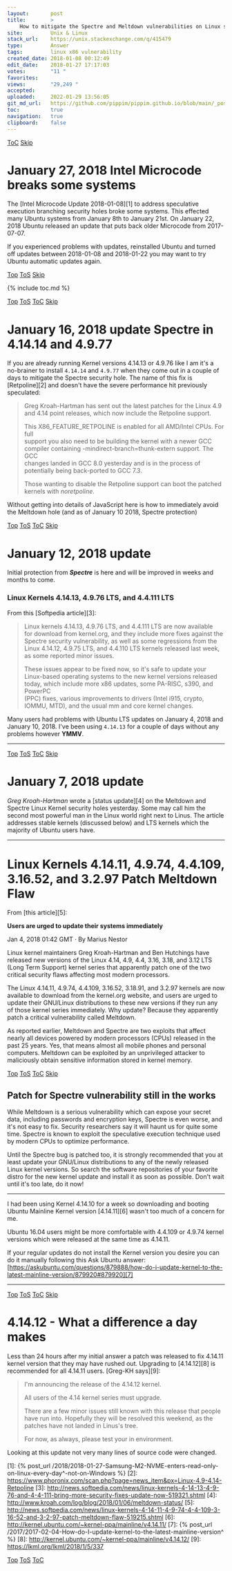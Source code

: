 ```yaml
---
layout:       post
title:        >
    How to mitigate the Spectre and Meltdown vulnerabilities on Linux systems?
site:         Unix & Linux
stack_url:    https://unix.stackexchange.com/q/415479
type:         Answer
tags:         linux x86 vulnerability
created_date: 2018-01-08 00:12:49
edit_date:    2018-01-27 17:17:03
votes:        "11 "
favorites:    
views:        "29,249 "
accepted:     
uploaded:     2022-01-29 13:56:05
git_md_url:   https://github.com/pippim/pippim.github.io/blob/main/_posts/2018/2018-01-08-How-to-mitigate-the-Spectre-and-Meltdown-vulnerabilities-on-Linux-systems^.md
toc:          true
navigation:   true
clipboard:    false
---
```



<a id="hdr1"></a>
<div class="hdr-bar">  <a href="#hdr2" class ="hdr-btn">ToC</a>  <a href="#hdr2" class ="hdr-btn">Skip</a></div>

# January 27, 2018 Intel Microcode breaks some systems

The [Intel Microcode Update 2018-01-08][1] to address speculative execution branching security holes broke some systems. This effected many Ubuntu systems from January 8th to January 21st. On January 22, 2018 Ubuntu released an update that puts back older Microcode from 2017-07-07.

If you experienced problems with updates, reinstalled Ubuntu and turned off updates between 2018-01-08 and 2018-01-22 you may want to try Ubuntu automatic updates again.


<a id="hdr2"></a>
<div class="hdr-bar">  <a href="#" class ="hdr-btn">Top</a>  <a href="#hdr1" class ="hdr-btn">ToS</a>  <a href="#hdr3" class ="hdr-btn">Skip</a></div>

{% include toc.md %}


<a id="hdr3"></a>
<div class="hdr-bar">  <a href="#" class ="hdr-btn">Top</a>  <a href="#hdr2" class ="hdr-btn">ToS</a>  <a href="#hdr2" class ="hdr-btn">ToC</a>  <a href="#hdr4" class ="hdr-btn">Skip</a></div>

# January 16, 2018 update Spectre in 4.14.14 and 4.9.77

If you are already running Kernel versions 4.14.13 or 4.9.76 like I am it's a no-brainer to install `4.14.14` and `4.9.77` when they come out in a couple of days to mitigate the Spectre security hole. The name of this fix is [Retpoline][2] and doesn't have the severe performance hit previously speculated:

> Greg Kroah-Hartman has sent out the latest patches for the Linux 4.9  
> and 4.14 point releases, which now include the Retpoline support.  
>   
> This X86_FEATURE_RETPOLINE is enabled for all AMD/Intel CPUs. For full  
> support you also need to be building the kernel with a newer GCC  
> compiler containing -mindirect-branch=thunk-extern support. The GCC  
> changes landed in GCC 8.0 yesterday and is in the process of  
> potentially being back-ported to GCC 7.3.  
>   
> Those wanting to disable the Retpoline support can boot the patched  
> kernels with *noretpoline*.  


Without getting into details of JavaScript here is how to immediately avoid the Meltdown hole (and as of January 10 2018, Spectre protection)



<a id="hdr4"></a>
<div class="hdr-bar">  <a href="#" class ="hdr-btn">Top</a>  <a href="#hdr3" class ="hdr-btn">ToS</a>  <a href="#hdr2" class ="hdr-btn">ToC</a>  <a href="#hdr5" class ="hdr-btn">Skip</a></div>

# January 12, 2018 update

Initial protection from ***Spectre*** is here and will be improved in weeks and months to come.

### Linux Kernels 4.14.13, 4.9.76 LTS, and 4.4.111 LTS
 
From this [Softpedia article][3]:

> Linux kernels 4.14.13, 4.9.76 LTS, and 4.4.111 LTS are now available  
> for download from kernel.org, and they include more fixes against the  
> Spectre security vulnerability, as well as some regressions from the  
> Linux 4.14.12, 4.9.75 LTS, and 4.4.110 LTS kernels released last week,  
> as some reported minor issues.  
>   
> These issues appear to be fixed now, so it's safe to update your  
> Linux-based operating systems to the new kernel versions released  
> today, which include more x86 updates, some PA-RISC, s390, and PowerPC  
> (PPC) fixes, various improvements to drivers (Intel i915, crypto,  
> IOMMU, MTD), and the usual mm and core kernel changes.  

Many users had problems with Ubuntu LTS updates on January 4, 2018 and January 10, 2018. I've been using `4.14.13` for a couple of days without any problems however **YMMV**.

----------



<a id="hdr5"></a>
<div class="hdr-bar">  <a href="#" class ="hdr-btn">Top</a>  <a href="#hdr4" class ="hdr-btn">ToS</a>  <a href="#hdr2" class ="hdr-btn">ToC</a>  <a href="#hdr6" class ="hdr-btn">Skip</a></div>

# January 7, 2018 update

*Greg Kroah-Hartman* wrote a [status update][4] on the Meltdown and Spectre Linux Kernel security holes yesterday. Some may call him the second most powerful man in the Linux world right next to Linus. The article addresses stable kernels (discussed below) and LTS kernels which the majority of Ubuntu users have.


----------


# Linux Kernels 4.14.11, 4.9.74, 4.4.109, 3.16.52, and 3.2.97 Patch Meltdown Flaw

From [this article][5]:

**Users are urged to update their systems immediately**

Jan 4, 2018 01:42 GMT  ·  By Marius Nestor

Linux kernel maintainers Greg Kroah-Hartman and Ben Hutchings have released new versions of the Linux 4.14, 4.9, 4.4, 3.16, 3.18, and 3.12 LTS (Long Term Support) kernel series that apparently patch one of the two critical security flaws affecting most modern processors.

The Linux 4.14.11, 4.9.74, 4.4.109, 3.16.52, 3.18.91, and 3.2.97 kernels are now available to download from the kernel.org website, and users are urged to update their GNU/Linux distributions to these new versions if they run any of those kernel series immediately. Why update? Because they apparently patch a critical vulnerability called Meltdown.

As reported earlier, Meltdown and Spectre are two exploits that affect nearly all devices powered by modern processors (CPUs) released in the past 25 years. Yes, that means almost all mobile phones and personal computers. Meltdown can be exploited by an unprivileged attacker to maliciously obtain sensitive information stored in kernel memory.


<a id="hdr6"></a>
<div class="hdr-bar">  <a href="#" class ="hdr-btn">Top</a>  <a href="#hdr5" class ="hdr-btn">ToS</a>  <a href="#hdr2" class ="hdr-btn">ToC</a>  <a href="#hdr7" class ="hdr-btn">Skip</a></div>

## Patch for Spectre vulnerability still in the works

While Meltdown is a serious vulnerability which can expose your secret data, including passwords and encryption keys, Spectre is even worse, and it's not easy to fix. Security researchers say it will haunt us for quite some time. Spectre is known to exploit the speculative execution technique used by modern CPUs to optimize performance.

Until the Spectre bug is patched too, it is strongly recommended that you at least update your GNU/Linux distributions to any of the newly released Linux kernel versions. So search the software repositories of your favorite distro for the new kernel update and install it as soon as possible. Don't wait until it's too late, do it now!

----------

I had been using Kernel 4.14.10 for a week so downloading and booting Ubuntu Mainline Kernel version [4.14.11][6] wasn't too much of a concern for me.

Ubuntu 16.04 users might be more comfortable with 4.4.109 or 4.9.74 kernel versions which were released at the same time as 4.14.11.

If your regular updates do not install the Kernel version you desire you can do it manually following this Ask Ubuntu answer: [https://askubuntu.com/questions/879888/how-do-i-update-kernel-to-the-latest-mainline-version/879920#879920][7]


----------


<a id="hdr7"></a>
<div class="hdr-bar">  <a href="#" class ="hdr-btn">Top</a>  <a href="#hdr6" class ="hdr-btn">ToS</a>  <a href="#hdr2" class ="hdr-btn">ToC</a>  <a href="#hdr8" class ="hdr-btn">Skip</a></div>

# 4.14.12 - What a difference a day makes

Less than 24 hours after my initial answer a patch was released to fix 4.14.11 kernel version that they may have rushed out. Upgrading to [4.14.12][8] is recommended for all 4.14.11 users. [Greg-KH says][9]:

> I'm announcing the release of the 4.14.12 kernel.  
>   
> All users of the 4.14 kernel series must upgrade.  
>   
> There are a few minor issues still known with this release that people  
> have run into.  Hopefully they will be resolved this weekend, as the  
> patches have not landed in Linus's tree.  
>   
> For now, as always, please test your in environment.  

Looking at this update not very many lines of source code were changed. 


  [1]: {% post_url /2018/2018-01-27-Samsung-M2-NVME-enters-read-only-on-linux-every-day^-not-on-Windows %}
  [2]: https://www.phoronix.com/scan.php?page=news_item&px=Linux-4.9-4.14-Retpoline
  [3]: http://news.softpedia.com/news/linux-kernels-4-14-13-4-9-76-and-4-4-111-bring-more-security-fixes-update-now-519321.shtml
  [4]: http://www.kroah.com/log/blog/2018/01/06/meltdown-status/
  [5]: http://news.softpedia.com/news/linux-kernels-4-14-11-4-9-74-4-4-109-3-16-52-and-3-2-97-patch-meltdown-flaw-519215.shtml
  [6]: http://kernel.ubuntu.com/~kernel-ppa/mainline/v4.14.11/
  [7]: {% post_url /2017/2017-02-04-How-do-I-update-kernel-to-the-latest-mainline-version^ %}
  [8]: http://kernel.ubuntu.com/~kernel-ppa/mainline/v4.14.12/
  [9]: https://lkml.org/lkml/2018/1/5/337


<a id="hdr8"></a>
<div class="hdr-bar">  <a href="#" class ="hdr-btn">Top</a>  <a href="#hdr7" class ="hdr-btn">ToS</a>  <a href="#hdr2" class ="hdr-btn">ToC</a></div>

